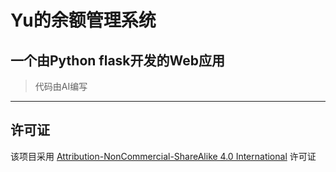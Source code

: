 # Yu的余额管理系统
一个由Python flask开发的Web应用
---
> 代码由AI编写
---
## 许可证
该项目采用 [Attribution-NonCommercial-ShareAlike 4.0 International](LICENSE) 许可证


